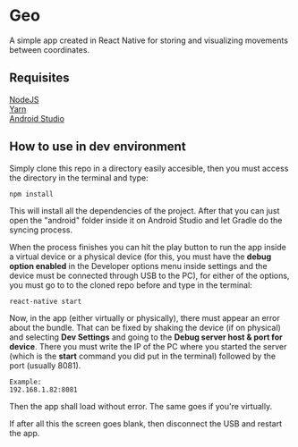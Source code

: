 # Geo

A simple app created in React Native for storing and visualizing movements between coordinates.

## Requisites

[NodeJS](https://nodejs.org/en/)<br/>
[Yarn](https://yarnpkg.com/es-ES/docs/install)<br/>
[Android Studio](https://developer.android.com/studio/)

## How to use in dev environment

Simply clone this repo in a directory easily accesible, then you must access the directory in the terminal and type:
```
npm install
```
This will install all the dependencies of the project. After that you can just open the "android" folder inside it on Android Studio and let Gradle do the syncing process.

When the process finishes you can hit the play button to run the app inside a virtual device or a physical device (for this, you must have the **__debug option enabled__** in the Developer options menu inside settings and the device must be connected through USB to the PC), for either of the options, you must go to to the cloned repo before and type in the terminal:
```
react-native start
```
Now, in the app (either virtually or physically), there must appear an error about the bundle. That can be fixed by shaking the device (if on physical) and selecting **__Dev Settings__** and going to the **__Debug server host & port for device__**. There you must write the IP of the PC where you started the server (which is the **__start__** command you did put in the terminal) followed by the port (usually 8081).
```
Example:
192.168.1.82:8081
```
Then the app shall load without error. The same goes if you're virtually.

If after all this the screen goes blank, then disconnect the USB and restart the app.